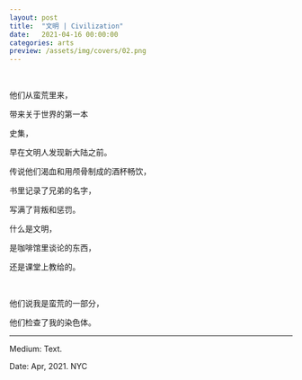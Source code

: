 ```yaml
---
layout: post
title:  "文明 | Civilization"
date:   2021-04-16 00:00:00
categories: arts
preview: /assets/img/covers/02.png
---
```


<br>

他们从蛮荒里来，

带来关于世界的第一本

史集，

早在文明人发现新大陆之前。

传说他们渴血和用颅骨制成的酒杯畅饮，

书里记录了兄弟的名字，

写满了背叛和惩罚。

什么是文明，

是咖啡馆里谈论的东西，

还是课堂上教给的。

<br>

他们说我是蛮荒的一部分，

他们检查了我的染色体。

---

Medium: Text.

Date: Apr, 2021. NYC
